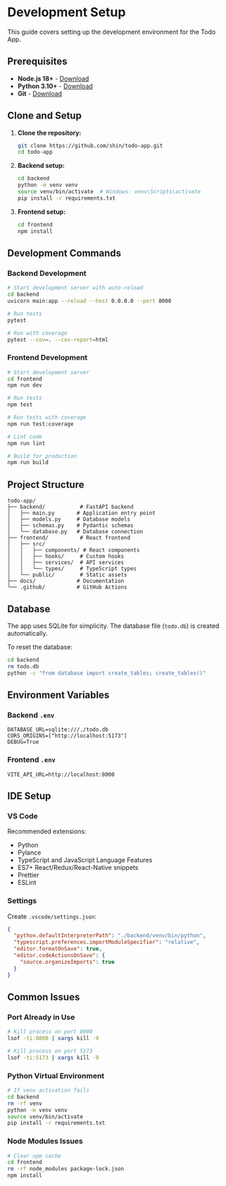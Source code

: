 # Development Setup

This guide covers setting up the development environment for the Todo App.

## Prerequisites

- **Node.js 18+** - [Download](https://nodejs.org/)
- **Python 3.10+** - [Download](https://python.org/)
- **Git** - [Download](https://git-scm.com/)

## Clone and Setup

1. **Clone the repository:**
   ```bash
   git clone https://github.com/shin/todo-app.git
   cd todo-app
   ```

2. **Backend setup:**
   ```bash
   cd backend
   python -m venv venv
   source venv/bin/activate  # Windows: venv\Scripts\activate
   pip install -r requirements.txt
   ```

3. **Frontend setup:**
   ```bash
   cd frontend
   npm install
   ```

## Development Commands

### Backend Development

```bash
# Start development server with auto-reload
cd backend
uvicorn main:app --reload --host 0.0.0.0 --port 8000

# Run tests
pytest

# Run with coverage
pytest --cov=. --cov-report=html
```

### Frontend Development

```bash
# Start development server
cd frontend
npm run dev

# Run tests
npm test

# Run tests with coverage
npm run test:coverage

# Lint code
npm run lint

# Build for production
npm run build
```

## Project Structure

```
todo-app/
├── backend/           # FastAPI backend
│   ├── main.py       # Application entry point
│   ├── models.py     # Database models
│   ├── schemas.py    # Pydantic schemas
│   └── database.py   # Database connection
├── frontend/          # React frontend
│   ├── src/
│   │   ├── components/ # React components
│   │   ├── hooks/     # Custom hooks
│   │   ├── services/  # API services
│   │   └── types/     # TypeScript types
│   └── public/        # Static assets
├── docs/             # Documentation
└── .github/          # GitHub Actions
```

## Database

The app uses SQLite for simplicity. The database file (`todo.db`) is created automatically.

To reset the database:
```bash
cd backend
rm todo.db
python -c "from database import create_tables; create_tables()"
```

## Environment Variables

### Backend `.env`
```env
DATABASE_URL=sqlite:///./todo.db
CORS_ORIGINS=["http://localhost:5173"]
DEBUG=True
```

### Frontend `.env`
```env
VITE_API_URL=http://localhost:8000
```

## IDE Setup

### VS Code

Recommended extensions:
- Python
- Pylance
- TypeScript and JavaScript Language Features
- ES7+ React/Redux/React-Native snippets
- Prettier
- ESLint

### Settings

Create `.vscode/settings.json`:
```json
{
  "python.defaultInterpreterPath": "./backend/venv/bin/python",
  "typescript.preferences.importModuleSpecifier": "relative",
  "editor.formatOnSave": true,
  "editor.codeActionsOnSave": {
    "source.organizeImports": true
  }
}
```

## Common Issues

### Port Already in Use
```bash
# Kill process on port 8000
lsof -ti:8000 | xargs kill -9

# Kill process on port 5173  
lsof -ti:5173 | xargs kill -9
```

### Python Virtual Environment
```bash
# If venv activation fails
cd backend
rm -rf venv
python -m venv venv
source venv/bin/activate
pip install -r requirements.txt
```

### Node Modules Issues
```bash
# Clear npm cache
cd frontend
rm -rf node_modules package-lock.json
npm install
```
